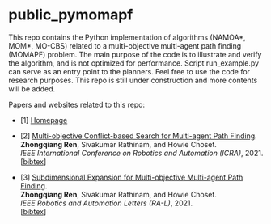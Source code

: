# public_pymomapf
This repo contains the Python implementation of algorithms (NAMOA*, MOM*, MO-CBS) related to a multi-objective multi-agent path finding (MOMAPF) problem.
The main purpose of the code is to illustrate and verify the algorithm, and is not optimized for performance.
Script run_example.py can serve as an entry point to the planners.
Feel free to use the code for research purposes.
This repo is still under construction and more contents will be added.

Papers and websites related to this repo:

* [1] [Homepage](https://wonderren.github.io/)

* [2] [Multi-objective Conflict-based Search for Multi-agent Path Finding](https://arxiv.org/pdf/2101.03805.pdf).\
	**Zhongqiang Ren**, Sivakumar Rathinam, and Howie Choset.\
	<i>IEEE International Conference on Robotics and Automation (ICRA)</i>, 2021.\
	[[bibtex](https://wonderren.github.io/files/bibtex_ren21mocbs.txt)] 

* [3] [Subdimensional Expansion for Multi-objective Multi-agent Path Finding](https://arxiv.org/pdf/2102.01353.pdf).\
	**Zhongqiang Ren**, Sivakumar Rathinam, and Howie Choset.\
	<i>IEEE Robotics and Automation Letters (RA-L)</i>, 2021.\
	[[bibtex](https://wonderren.github.io/files/bibtex_ren21momstar.txt)] 